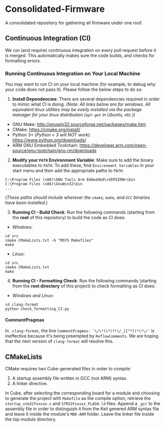 # Consolidated-Firmware
A consolidated repository for gathering all firmware under one roof. 

## Continuous Integration (CI)

We run (and require) continuous integration on every pull request before it is merged. This automatically makes sure the code builds, and checks for formatting errors.

### Running Continuous Integration on Your Local Machine

You may want to run CI on your local machine (for example, to debug why your code does not pass it). Please follow the below steps to do so:

1. **Install Dependencies**: There are several dependencies required in order to mimic what CI is doing. *(Note: All links below are for windows. All equivalent linux utilities may be easily installed via the package manager for your linux distribution (`apt-get` in Ubuntu, etc.))*
  * GNU Make: http://gnuwin32.sourceforge.net/packages/make.htm
  * CMake: https://cmake.org/install/
  * Python 3+ (*Python < 3 will NOT work*): https://www.python.org/downloads/
  * ARM GNU Embedded Toolchain: https://developer.arm.com/open-source/gnu-toolchain/gnu-rm/downloads
2. **Modify your `PATH` Environment Variable**: Make sure to add the binary executables to `PATH`. To add these, find `Environment Variables` in your start menu and then add the appropriate paths to `PATH`:
```
C:\Program Files (x86)\GNU Tools Arm Embedded\<VERSION>\bin
C:\Program Files (x86)\GnuWin32\bin
...
```
(*These paths should include wherever the `cmake`, `make`, and `GCC` binaries have been installed.*)

3. **Running CI - Build Check**: Run the following commands (starting from the **root** of this repository) to build the code as CI does:
  * *Windows:*
  ```
  cd src
  cmake CMakeLists.txt -G "MSYS Makefiles"
  make
  ```
  * *Linux:*
  ```
  cd src
  cmake CMakeLists.txt
  make
  ```
4. **Running CI - Formatting Check**: Run the following commands (starting from the **root directory** of this project) to check formatting as CI does:
  * *Windows and Linux:*
  ```
  cd clang-format
  python check_formatting_CI.py
  ```

#### CommentPragmas
In `.clang-format`, the line `CommentPragmas: '\/\*(\*(?!\/_|[^*])*\*\/'` is ineffective because it's being preempted by `ReflowComments`. We are hoping that the next version of `clang-format` will resolve this.

## CMakeLists
CMake requires two Cube-generated files in order to compile:

1. A startup assembly file written in GCC (not ARM) syntax.
1. A linker directive. 

In Cube, after selecting the corresponding board for a module and choosing to generate the project with `Makefile` as the compile option, retrieve the `startup_stm32fxxxxx.s` and `STM32Fxxxxx_FLASH.ld` files. Append a `_gcc` to the assembly file in order to distinguish it from the Keil genered ARM syntax file and leave it inside the module's `MDK-ARM` folder. Leave the linker file inside the top module directory. 
